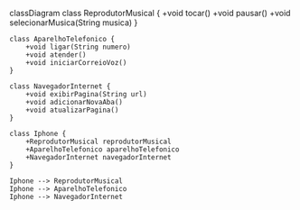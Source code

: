classDiagram
    class ReprodutorMusical {
        +void tocar()
        +void pausar()
        +void selecionarMusica(String musica)
    }

    class AparelhoTelefonico {
        +void ligar(String numero)
        +void atender()
        +void iniciarCorreioVoz()
    }

    class NavegadorInternet {
        +void exibirPagina(String url)
        +void adicionarNovaAba()
        +void atualizarPagina()
    }

    class Iphone {
        +ReprodutorMusical reprodutorMusical
        +AparelhoTelefonico aparelhoTelefonico
        +NavegadorInternet navegadorInternet
    }

    Iphone --> ReprodutorMusical
    Iphone --> AparelhoTelefonico
    Iphone --> NavegadorInternet
